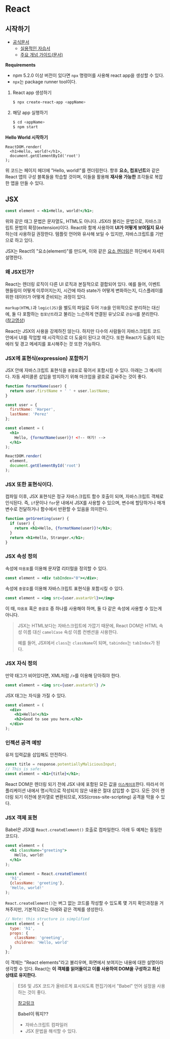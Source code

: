 # React

## 시작하기

- [공식문서](https://ko.reactjs.org/docs/getting-started.html)
  - [실용적인 자습서](https://ko.reactjs.org/tutorial/tutorial.html)
  - [주요 개넘 가이드(문서)](https://ko.reactjs.org/docs/hello-world.html)

**Requirements**

- npm 5.2.0 이상 버전이 있다면 `npx` 명령어를 사용해 react app을 생성할 수 있다.
- `npx`는 package runner tool이다.

1. React app 생성하기

   ```bash
   $ npx create-react-app <appName>
   ```

2. 해당 app 실행하기

   ```bash
   $ cd <appName>
   $ npm start
   ```

**Hello World 시작하기**

```react
ReactDOM.render(
  <h1>Hello, world!</h1>,
  document.getElementById('root')
);
```

위 코드는 페이지 헤더에 "Hello, world!"를 렌더링한다. 향후 **요소, 컴포넌트**와 같은 React 앱의 구성 블록들을 학습할 것이며, 이들을 활용해 **재사용 가능한** 조각들로 복잡한 앱을 만들 수 있다.



## JSX

```jsx
const element = <h1>Hello, world!</h1>;
```

위와 같은 태그 문법은 문자열도, HTML도 아니다. JSX라 불리는 문법으로, 자바스크립트 문법의 확장(extension)이다. React와 함께 사용하여 **UI가 어떻게 보여질지 묘사**하는데 사용하길 권장한다. 템플릿 언어와 유사해 보일 수 있지만, 자바스크립트를 기반으로 하고 있다.

JSX는 React의 "요소(element)"를 만드며, 이와 같은 [요소 렌더링]()은 하단에서 자세히 설명한다.

### 왜 JSX인가?

React는 렌더링 로직이 다른 UI 로직과 본질적으로 결합되어 있다. 예를 들어, 이벤트 핸들링이 어떻게 이루어지는지, 시간에 따라 state가 어떻게 변화하는지, 디스플레이를 위한 데이터가 어떻게 준비되는 과정이 있다.

`markup(HTML)`과 `logic(JS)`을 별도의 파일로 두어 `기술`을 인위적으로 분리하는 대신에, 둘 다 포함하는 `컴포넌트`라고 불리는 느슨하게 연결된 유닛으로 `관심사`를 분리한다. ([참고영상](https://www.youtube.com/watch?v=x7cQ3mrcKaY))

React는 JSX의 사용을 강제하진 않는다. 하지만 다수의 사람들이 자바스크립트 코드 안에서 UI를 작업할 때 시각적으로 더 도움이 된다고 여긴다. 또한 React가 도움이 되는 에러 및 경고 메세지를 표시해주는 것 또한 가능하다.

### JSX에 표현식(expression) 포함하기

JSX 안에 자바스크립트 표현식을 `중괄호`로 묶어서 포함시킬 수 있다. 아래는 그 예시이다. 자동 세미콜론 삽입을 방지하기 위해 마크업을 괄호로 감싸주는 것이 좋다.

```jsx
function formatName(user) {
  return user.firstName + ' ' + user.lastName;
}

const user = {
  firstName: 'Harper',
  lastName: 'Perez'
};

const element = (
  <h1>
    Hello, {formatName(user)}! <!-- 여기! -->
  </h1>
);

ReactDOM.render(
  element,
  document.getElementById('root')
);
```

### JSX 또한 표현식이다.

컴파일 이후, JSX 표현식은 정규 자바스크립트 함수 호출이 되며, 자바스크립트 객체로 인식된다. 즉, `if`문이나 `for`문 내에서 JSX를 사용할 수 있으며, 변수에 할당하거나 매개 변수로 전달하거나 함수에서 반환할 수 있음을 의미한다.

```jsx
function getGreeting(user) {
  if (user) {
    return <h1>Hello, {formatName(user)}!</h1>;
  }
  return <h1>Hello, Stranger.</h1>;
}
```

### JSX 속성 정의

속성에 `따옴표`를 이용해 문자열 리터럴을 정의할 수 있다.

```jsx
const element = <div tabIndex="0"></div>;
```

속성에 `중괄호`를 이용해 자바스크립트 표현식을 포함시킬 수 있다.

```jsx
const element = <img src={user.avatarUrl}></img>
```

이 때, `따옴표` 혹은 `중괄호` 중 하나를 사용해야 하며, 둘 다 같은 속성에 사용할 수 있는게 아니다.

> JSX는 HTML보다는 자바스크립트에 가깝기 때문에, React DOM은 HTML 속성 이름 대신 `camelCase` 속성 이름 컨벤션을 사용한다.
>
> 예를 들어, JSX에서 `class`는 `className`이 되며, `tabindex`는 `tabIndex`가 된다.

### JSX 자식 정의

만약 태그가 비어있다면, XML처럼 `/>`를 이용해 닫아줘야 한다.

```jsx
const element = <img src={user.avatarUrl} />
```

JSX 태그는 자식을 가질 수 있다.

```jsx
const element = (
  <div>
    <h1>Hello!</h1>
    <h2>Good to see you here.</h2>
  </div>
);
```

### 인젝션 공격 예방

유저 입력값을 삽입해도 안전하다.

```jsx
const title = response.potentiallyMaliciousInput;
// This is safe:
const element = <h1>{title}</h1>;
```

React DOM은 렌더링 되기 전에 JSX 내에 포함된 모든 값을 [`이스케이프`](https://stackoverflow.com/questions/7381974/which-characters-need-to-be-escaped-in-html)한다. 따라서 어플리케이션 내에서 명시적으로 작성되지 않은 내용은 절대 삽입할 수 없다. 모든 것이 렌더링 되기 이전에 문자열로 변환되므로, XSS(cross-site-scripting) 공격을 막을 수 있다.

### JSX 객체 표현

Babel은 JSX를 `React.createElement()` 호출로 컴파일한다. 아래 두 예제는 동일한 코드다.

```jsx
const element = (
  <h1 className="greeting">
    Hello, world!
  </h1>
);
```

```jsx
const element = React.createElement(
  'h1',
  {className: 'greeting'},
  'Hello, world!'
);
```

`React.createElement()`는 버그 없는 코드를 작성할 수 있도록 몇 가지 확인과정을 거쳐주지만, 기본적으로는 아래와 같은 객체를 생성한다.

```jsx
// Note: this structure is simplified
const element = {
  type: 'h1',
  props: {
    className: 'greeting',
    children: 'Hello, world'
  }
};
```

이 객체는 "React elements"라고 불리우며, 화면에서 보여지는 내용에 대한 설명이라 생각할 수 있다. React는 **이 객체를 읽어들이고 이를 사용하여 DOM을 구성하고 최신 상태로 유지한다.**

> ES6 및 JSX 코드가 올바르게 표시되도록 편집기에서 "Babel" 언어 설정을 사용하는 것이 좋다.
>
> [참고링크](https://babeljs.io/docs/en/editors/)
>
> **Babel이 뭐지??**
>
> - 자바스크립트 컴파일러
> - JSX 문법을 해석할 수 있다.

